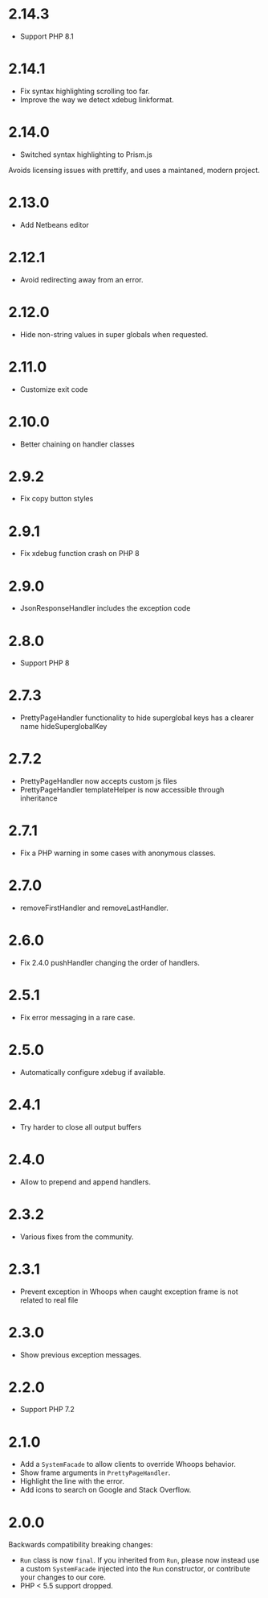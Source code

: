 # 2.14.3

* Support PHP 8.1

# 2.14.1

* Fix syntax highlighting scrolling too far.
* Improve the way we detect xdebug linkformat.

# 2.14.0

* Switched syntax highlighting to Prism.js

Avoids licensing issues with prettify, and uses a maintaned, modern project.

# 2.13.0

* Add Netbeans editor

# 2.12.1

* Avoid redirecting away from an error.

# 2.12.0

* Hide non-string values in super globals when requested.

# 2.11.0

* Customize exit code

# 2.10.0

* Better chaining on handler classes

# 2.9.2

* Fix copy button styles

# 2.9.1

* Fix xdebug function crash on PHP 8

# 2.9.0

* JsonResponseHandler includes the exception code

# 2.8.0

* Support PHP 8

# 2.7.3

* PrettyPageHandler functionality to hide superglobal keys has a clearer name hideSuperglobalKey

# 2.7.2

* PrettyPageHandler now accepts custom js files
* PrettyPageHandler templateHelper is now accessible through inheritance

# 2.7.1

* Fix a PHP warning in some cases with anonymous classes.

# 2.7.0

* removeFirstHandler and removeLastHandler.

# 2.6.0

* Fix 2.4.0 pushHandler changing the order of handlers.

# 2.5.1

* Fix error messaging in a rare case.

# 2.5.0

* Automatically configure xdebug if available.

# 2.4.1

* Try harder to close all output buffers

# 2.4.0

* Allow to prepend and append handlers.

# 2.3.2

* Various fixes from the community.

# 2.3.1

* Prevent exception in Whoops when caught exception frame is not related to real file

# 2.3.0

* Show previous exception messages.

# 2.2.0

* Support PHP 7.2

# 2.1.0

* Add a `SystemFacade` to allow clients to override Whoops behavior.
* Show frame arguments in `PrettyPageHandler`.
* Highlight the line with the error.
* Add icons to search on Google and Stack Overflow.

# 2.0.0

Backwards compatibility breaking changes:

* `Run` class is now `final`. If you inherited from `Run`, please now instead use a custom `SystemFacade` injected into the `Run` constructor, or contribute your changes to our core.
* PHP < 5.5 support dropped.
